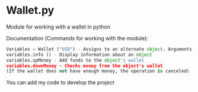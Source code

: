 # Wallet.py
Module for working with a wallet in python

Documentation (Commands for working with the module):
``` Python
Variables = Wallet ("USD") - Assigns to an alternate object. Arguments: (1. Currency. 2. Owner name)
variables.info () - Display information about an object
variables.upMoney - Add funds to the object's wallet
variables.downMoney - Checks money from the object's wallet
(If the wallet does not have enough money, the operation is canceled)
```

You can add my code to develop the project
